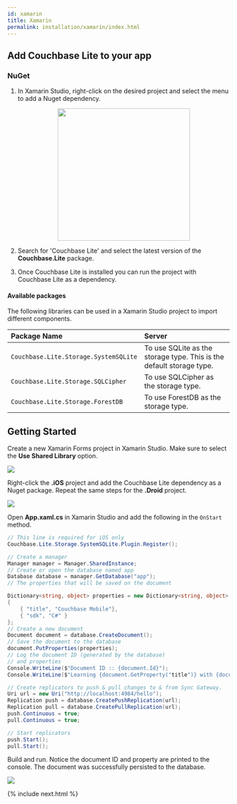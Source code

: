 ```yaml
---
id: xamarin
title: Xamarin
permalink: installation/xamarin/index.html
---
```


## Add Couchbase Lite to your app

### NuGet

1. In Xamarin Studio, right-click on the desired project and select the menu to add a Nuget dependency.

    <img src="../img/xamarin-add-nuget.png" width="300px" style="margin: 0 auto;display: block;"/>

2. Search for 'Couchbase Lite' and select the latest version of the **Couchbase.Lite** package.
3. Once Couchbase Lite is installed you can run the project with Couchbase Lite as a dependency.

#### Available packages

The following libraries can be used in a Xamarin Studio project to import different components.

|Package Name|Server|
|:-----------|:-----|
|`Couchbase.Lite.Storage.SystemSQLite`|To use SQLite as the storage type. This is the default storage type.|
|`Couchbase.Lite.Storage.SQLCipher`|To use SQLCipher as the storage type.|
|`Couchbase.Lite.Storage.ForestDB`|To use ForestDB as the storage type.|

## Getting Started
 
Create a new Xamarin Forms project in Xamarin Studio. Make sure to select the **Use Shared Library** option.

<img src="../img/xamarin-forms-project.png" class=center-image />

Right-click the **.iOS** project and add the Couchbase Lite dependency as a Nuget package. Repeat the same steps for 
the **.Droid** project.

<img src="../img/xamarin-nuget.png" class=center-image />

Open **App.xaml.cs** in Xamarin Studio and add the following in the `OnStart` method.

```csharp
// This line is required for iOS only
Couchbase.Lite.Storage.SystemSQLite.Plugin.Register();

// Create a manager
Manager manager = Manager.SharedInstance;
// Create or open the database named app
Database database = manager.GetDatabase("app");
// The properties that will be saved on the document

Dictionary<string, object> properties = new Dictionary<string, object>
{
	{ "title", "Couchbase Mobile"},
	{ "sdk", "C#" }
};
// Create a new document
Document document = database.CreateDocument();
// Save the document to the database
document.PutProperties(properties);
// Log the document ID (generated by the database)
// and properties
Console.WriteLine($"Document ID :: {document.Id}");
Console.WriteLine($"Learning {document.GetProperty("title")} with {document.GetProperty("sdk")}");

// Create replicators to push & pull changes to & from Sync Gateway.
Uri url = new Uri("http://localhost:4984/hello");
Replication push = database.CreatePushReplication(url);
Replication pull = database.CreatePullReplication(url);
push.Continuous = true;
pull.Continuous = true;

// Start replicators
push.Start();
pull.Start();
```

Build and run. Notice the document ID and property are printed to the console. The document was successfully persisted to the database.

<img src="../img/xamarin-log-results.png" class=center-image />

{% include next.html %}